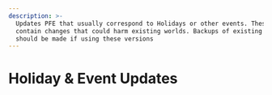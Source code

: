 ```yaml
---
description: >-
  Updates PFE that usually correspond to Holidays or other events. Theses can
  contain changes that could harm existing worlds. Backups of existing worlds
  should be made if using these versions
---
```


# Holiday & Event Updates

